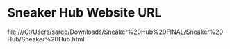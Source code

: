 # Sneaker Hub Website URL
file:///C:/Users/saree/Downloads/Sneaker%20Hub%20FINAL/Sneaker%20Hub/Sneaker%20Hub.html
